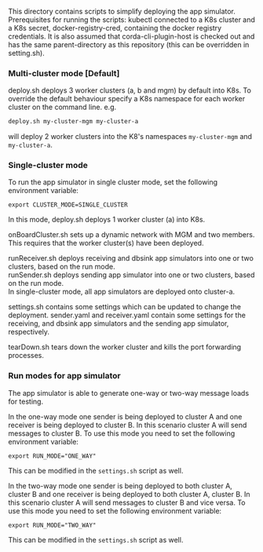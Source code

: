 This directory contains scripts to simplify deploying the app simulator.
Prerequisites for running the scripts: kubectl connected to a K8s cluster and a K8s secret, docker-registry-cred, containing the docker registry credentials.
It is also assumed that corda-cli-plugin-host is checked out and has the same parent-directory as this repository (this can be overridden in setting.sh).

### Multi-cluster mode [Default]
deploy.sh deploys 3 worker clusters (a, b and mgm) by default into K8s.
To override the default behaviour specify a K8s namespace for each worker cluster on the command line.
e.g.
```bash 
deploy.sh my-cluster-mgm my-cluster-a
```
will deploy 2 worker clusters into the K8's namespaces `my-cluster-mgm` and `my-cluster-a`.

### Single-cluster mode
To run the app simulator in single cluster mode, set the following environment variable:
```shell
export CLUSTER_MODE=SINGLE_CLUSTER
```
In this mode, deploy.sh deploys 1 worker cluster (a) into K8s.

onBoardCluster.sh sets up a dynamic network with MGM and two members. This requires that the worker cluster(s) have been deployed.

runReceiver.sh deploys receiving and dbsink app simulators into one or two clusters, based on the run mode.  
runSender.sh deploys sending app simulator into one or two clusters, based on the run mode.  
In single-cluster mode, all app simulators are deployed onto cluster-a.

settings.sh contains some settings which can be updated to change the deployment.
sender.yaml and receiver.yaml contain some settings for the receiving, and dbsink app simulators and the sending app simulator, respectively.

tearDown.sh tears down the worker cluster and kills the port forwarding processes.

### Run modes for app simulator

The app simulator is able to generate one-way or two-way message loads for testing.

In the one-way mode one sender is being deployed to cluster A and one receiver is being deployed to cluster B. In this scenario cluster A will send messages to cluster B. To use this mode you need to set the following environment variable:
```shell
export RUN_MODE="ONE_WAY"
```
This can be modified in the `settings.sh` script as well.

In the two-way mode one sender is being deployed to both cluster A, cluster B and one receiver is being deployed to both cluster A, cluster B. In this scenario cluster A will send messages to cluster B and vice versa. To use this mode you need to set the following environment variable:
```shell
export RUN_MODE="TWO_WAY"
```
This can be modified in the `settings.sh` script as well.